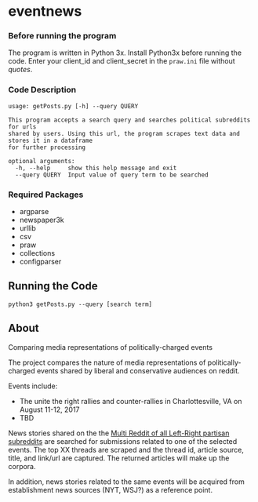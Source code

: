 # eventnews

### Before running the program
The program is written in Python 3x. Install Python3x before running the code. Enter your client_id and client_secret in the `praw.ini` file without *quotes*.

### Code Description
```
usage: getPosts.py [-h] --query QUERY

This program accepts a search query and searches political subreddits for urls
shared by users. Using this url, the program scrapes text data and stores it in a dataframe
for further processing

optional arguments:
  -h, --help     show this help message and exit
  --query QUERY  Input value of query term to be searched
```

### Required Packages
* argparse
* newspaper3k
* urllib
* csv
* praw
* collections
* configparser


## Running the Code
```
python3 getPosts.py --query [search term]
```
## About
Comparing media representations of politically-charged events

The project compares the nature of media representations of politically-charged events shared by liberal and conservative audiences on reddit.

Events include:
 * The unite the right rallies and counter-rallies in Charlottesville, VA on August 11-12, 2017
 * TBD
 
News stories shared on the the [Multi Reddit of all Left-Right partisan subreddits](https://www.reddit.com/r/politics/wiki/relatedsubs) are searched for submissions related to one of the selected events. The top XX threads are scraped and the thread id, article source, title, and link/url are captured. The returned articles will make up the corpora. 
  
In addition, news stories related to the same events will be acquired from establishment news sources (NYT, WSJ?) as a reference point.
 
